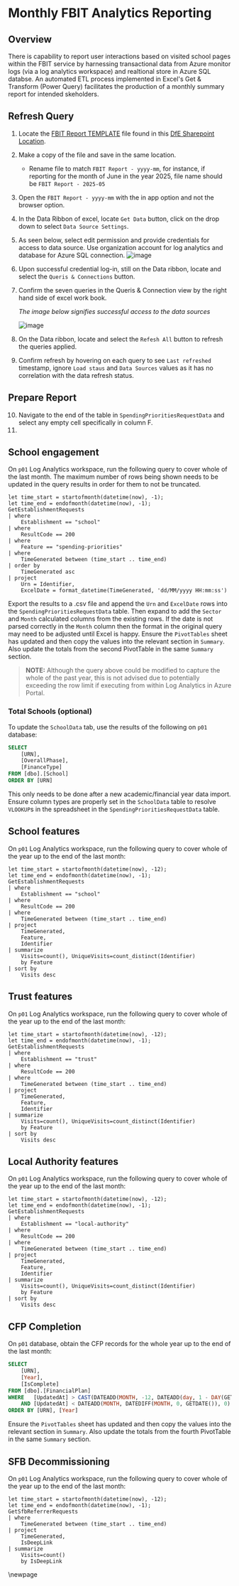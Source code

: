 # Monthly FBIT Analytics Reporting

## Overview
There is capability to report user interactions based on visited school pages within the FBIT service by harnessing transactional data from Azure monitor logs (via a log analytics workspace) and realtional store in Azure SQL databse. An automated ETL process implemented in Excel's Get & Transform (Power Query) facilitates the production of a monthly summary report for intended skeholders.

## Refresh Query
1. Locate the [FBIT Report TEMPLATE](https://educationgovuk.sharepoint.com/:x:/r/sites/DfEFinancialBenchmarking/Shared%20Documents/FBIT%20Product/Analytics/FBIT%20Report%20-%20TEMPLATE.xlsx?d=w52e2c483bb034e69a5cb70a0996f9ac3&csf=1&web=1&e=5A6PSg) file found in this [DfE Sharepoint Location](https://educationgovuk.sharepoint.com/:f:/r/sites/DfEFinancialBenchmarking/Shared%20Documents/FBIT%20Product/Analytics).
2. Make a copy of the file and save in the same location.
   - Rename file to match ```FBIT Report - yyyy-mm```, for instance, if reporting for the month of June in the year 2025, file name should be ```FBIT Report - 2025-05```
3. Open the ```FBIT Report - yyyy-mm``` with the in app option and not the browser option.
4. In the Data Ribbon of excel, locate ```Get Data``` button, click on the drop down to select ```Data Source Settings```.
5. As seen below, select edit permission and provide credentials for access to data source. Use organization account for log analytics and database for Azure SQL connection.
![image](https://github.com/user-attachments/assets/01735fd7-35d9-4d0a-ba67-f5744e82c884)
6. Upon successful credential log-in, still on the Data ribbon, locate and select the ```Queris & Connections``` button.
7. Confirm the seven queries in the Queris & Connection view by the right hand side of excel work book.

   _The image below signifies successful access to the data sources_

   ![image](https://github.com/user-attachments/assets/ae4ac219-0c98-43b4-a6cf-d9063b706677)
8. On the Data ribbon, locate and select the ```Refesh All``` button to refresh the queries applied.
9. Confirm refresh by hovering on each query to see ```Last refreshed``` timestamp, ignore ```Load staus``` and ```Data Sources``` values as it has no correlation with the data refresh status.

## Prepare Report
10. Navigate to the end of the table in ```SpendingPrioritiesRequestData``` and select any empty cell specifically in column F.
11. 

## School engagement

On `p01` Log Analytics workspace, run the following query to cover whole of the last month. The maximum number of rows being shown needs to be updated in the query results in order for them to not be truncated.

```kql
let time_start = startofmonth(datetime(now), -1); 
let time_end = endofmonth(datetime(now), -1);
GetEstablishmentRequests
| where 
    Establishment == "school" 
| where 
    ResultCode == 200
| where 
    Feature == "spending-priorities"
| where
    TimeGenerated between (time_start .. time_end)
| order by 
    TimeGenerated asc
| project 
    Urn = Identifier,
    ExcelDate = format_datetime(TimeGenerated, 'dd/MM/yyyy HH:mm:ss')
```

Export the results to a .csv file and append the `Urn` and `ExcelDate` rows into the `SpendingPrioritiesRequestData` table.
Then expand to add the `Sector` and `Month` calculated columns from the existing rows.
If the date is not parsed correctly in the `Month` column then the format in the original query may need to be adjusted until Excel is happy.
Ensure the `PivotTables` sheet has updated and then copy the values into the relevant section in `Summary`.
Also update the totals from the second PivotTable in the same `Summary` section.

> **NOTE:** Although the query above could be modified to capture the whole of the past year, this is not advised due to potentially exceeding the row limit if executing from within Log Analytics in Azure Portal.

### Total Schools (optional)

To update the `SchoolData` tab, use the results of the following on `p01` database:

```sql
SELECT
    [URN],
    [OverallPhase],
    [FinanceType]
FROM [dbo].[School]
ORDER BY [URN]
```

This only needs to be done after a new academic/financial year data import. Ensure column types are properly set in the `SchoolData` table to resolve `VLOOKUP`s in the spreadsheet in the `SpendingPrioritiesRequestData` table.

## School features

On `p01` Log Analytics workspace, run the following query to cover whole of the year up to the end of the last month:

```kql
let time_start = startofmonth(datetime(now), -12); 
let time_end = endofmonth(datetime(now), -1);
GetEstablishmentRequests
| where 
    Establishment == "school" 
| where 
    ResultCode == 200
| where
    TimeGenerated between (time_start .. time_end)
| project 
    TimeGenerated, 
    Feature, 
    Identifier
| summarize 
    Visits=count(), UniqueVisits=count_distinct(Identifier)
    by Feature
| sort by 
    Visits desc
```

## Trust features

On `p01` Log Analytics workspace, run the following query to cover whole of the year up to the end of the last month:

```kql
let time_start = startofmonth(datetime(now), -12); 
let time_end = endofmonth(datetime(now), -1);
GetEstablishmentRequests
| where 
    Establishment == "trust" 
| where 
    ResultCode == 200
| where
    TimeGenerated between (time_start .. time_end)
| project 
    TimeGenerated, 
    Feature, 
    Identifier
| summarize 
    Visits=count(), UniqueVisits=count_distinct(Identifier)
    by Feature
| sort by 
    Visits desc
```

## Local Authority features

On `p01` Log Analytics workspace, run the following query to cover whole of the year up to the end of the last month:

```kql
let time_start = startofmonth(datetime(now), -12); 
let time_end = endofmonth(datetime(now), -1);
GetEstablishmentRequests
| where 
    Establishment == "local-authority" 
| where 
    ResultCode == 200
| where
    TimeGenerated between (time_start .. time_end)
| project 
    TimeGenerated, 
    Feature, 
    Identifier
| summarize 
    Visits=count(), UniqueVisits=count_distinct(Identifier)
    by Feature
| sort by 
    Visits desc
```

## CFP Completion

On `p01` database, obtain the CFP records for the whole year up to the end of the last month:

```sql
SELECT
    [URN],
    [Year],
    [IsComplete]
FROM [dbo].[FinancialPlan]
WHERE   [UpdatedAt] > CAST(DATEADD(MONTH, -12, DATEADD(day, 1 - DAY(GETDATE()), GETDATE())) AS DATE)
    AND [UpdatedAt] < DATEADD(MONTH, DATEDIFF(MONTH, 0, GETDATE()), 0)
ORDER BY [URN], [Year]
```

Ensure the `PivotTables` sheet has updated and then copy the values into the relevant section in `Summary`.
Also update the totals from the fourth PivotTable in the same `Summary` section.

## SFB Decommissioning

On `p01` Log Analytics workspace, run the following query to cover whole of the year up to the end of the last month:

```kql
let time_start = startofmonth(datetime(now), -12); 
let time_end = endofmonth(datetime(now), -1);
GetSfbReferrerRequests
| where
    TimeGenerated between (time_start .. time_end)
| project 
    TimeGenerated, 
    IsDeepLink
| summarize 
    Visits=count()
    by IsDeepLink
```

<!-- Leave the rest of this page blank -->
\newpage

